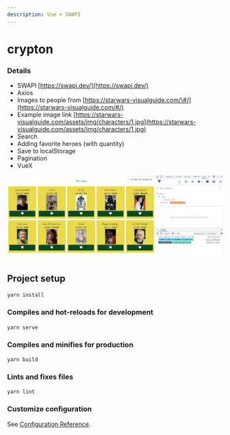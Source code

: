 ```yaml
---
description: Vue + SWAPI
---
```


# crypton

### Details

* SWAPI [https://swapi.dev/](https://swapi.dev/)
* Axios
* Images to people from [https://starwars-visualguide.com/\#/](https://starwars-visualguide.com/#/)
* Example image link [https://starwars-visualguide.com/assets/img/characters/1.jpg](https://starwars-visualguide.com/assets/img/characters/1.jpg)
* Search
* Adding favorite heroes \(with quantity\)
* Save to localStorage
* Pagination
* VueX



![](.gitbook/assets/screenshot_1.png)

## Project setup

```text
yarn install
```

### Compiles and hot-reloads for development

```text
yarn serve
```

### Compiles and minifies for production

```text
yarn build
```

### Lints and fixes files

```text
yarn lint
```

### Customize configuration

See [Configuration Reference](https://cli.vuejs.org/config/).

